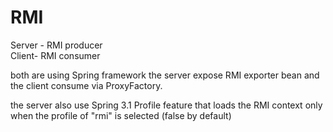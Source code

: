 RMI
===

Server - RMI producer<br/>
Client- RMI consumer<br/>


both are using Spring framework 
the server expose RMI exporter bean and the client consume via ProxyFactory.<br/>

the server also use Spring 3.1 Profile feature that loads the RMI context only when the profile of "rmi" is selected (false by default)
